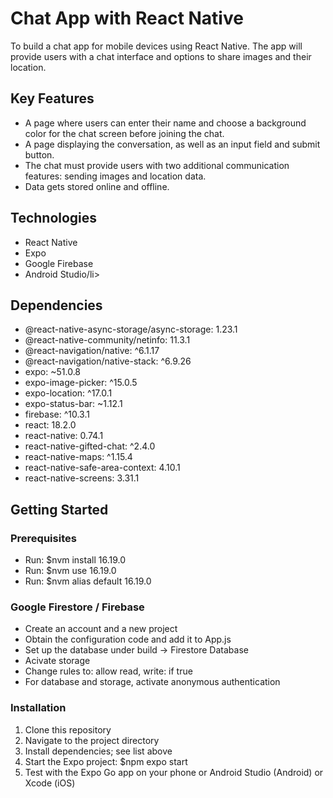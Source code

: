 <h1>Chat App with React Native</h1>
To build a chat app for mobile devices using React Native. The app will provide users with a chat interface and options to share images and their location.

<h2>Key Features</h2>
<ul>
  <li>A page where users can enter their name and choose a background color for the chat screen before joining the chat.</li>
  <li>A page displaying the conversation, as well as an input field and submit button.</li>
  <li>The chat must provide users with two additional communication features: sending images and location data.</li>
  <li>Data gets stored online and offline.</li>
</ul>

<h2>Technologies</h2>
<ul>
  <li>React Native</li>
  <li>Expo</li>
  <li>Google Firebase</li>
  <li>Android Studio/li>
</ul>

<h2>Dependencies</h2>
<ul>
  <li>@react-native-async-storage/async-storage: 1.23.1</li>
  <li>@react-native-community/netinfo: 11.3.1</li>
  <li>@react-navigation/native: ^6.1.17</li>
  <li>@react-navigation/native-stack: ^6.9.26</li>
  <li>expo: ~51.0.8</li>
  <li>expo-image-picker: ^15.0.5</li>
  <li>expo-location: ^17.0.1</li>
  <li>expo-status-bar: ~1.12.1</li>
  <li>firebase: ^10.3.1</li>
  <li>react: 18.2.0</li>
  <li>react-native: 0.74.1</li>
  <li>react-native-gifted-chat: ^2.4.0</li>
  <li>react-native-maps: ^1.15.4</li>
  <li>react-native-safe-area-context: 4.10.1</li>
  <li>react-native-screens: 3.31.1</li>
</ul>

<h2>Getting Started</h2>

<h3>Prerequisites</h3>
<ul>
  <li>Run: $nvm install 16.19.0</li>
  <li>Run: $nvm use 16.19.0</li>
  <li>Run: $nvm alias default 16.19.0</li>
</ul>

<h3>Google Firestore / Firebase</h3>
<ul>
  <li>Create an account and a new project</li>
  <li>Obtain the configuration code and add it to App.js</li>
  <li>Set up the database under build -> Firestore Database</li>
  <li>Acivate storage</li>
  <li>Change rules to: allow read, write: if true</li>
  <li>For database and storage, activate anonymous authentication</li>
</ul>

<h3>Installation</h3>
<ol>
  <li>Clone this repository</li>
  <li>Navigate to the project directory</li>
  <li>Install dependencies; see list above</li>
  <li>Start the Expo project: $npm expo start</li>
  <li>Test with the Expo Go app on your phone or Android Studio (Android) or Xcode (iOS)</li>
</ol>
